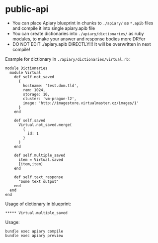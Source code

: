 public-api
==========

- You can place Apiary blueprint in chunks to `./apiary/` as `*.apib` files and compile it into single apiary.apib file
- You can create dictionaries into `./apiary/dictionaries/` as ruby modules, to make your answer and response bodies more DRYer
- DO NOT EDIT ./apiary.apib DIRECTLY!!!  It will be overwritten in next compile!


Example for dictionary in `./apiary/dictionaries/virtual.rb`: 

    module Dictionaries
      module Virtual
        def self.not_saved
          {
            hostname: 'test.dom.tld',
            ram: 1024,
            storage: 10,
            cluster: 'vm-prague-l2',
            image: 'http://imagestore.virtualmaster.cz/images/1'
          }
        end

        def self.saved
          Virtual.not_saved.merge(
            {
              id: 1
            }
          )
        end
        
        def self.multiple_saved
          item = Virtual.saved
          [item,item]
        end
        
        def self.text_response
          "Some text output"
        end
      end
    end


Usage of dictionary in blueprint:

    ***** Virtual.multiple_saved

    
    
Usage:

    bundle exec apiary compile 
    bundle exec apiary preview
